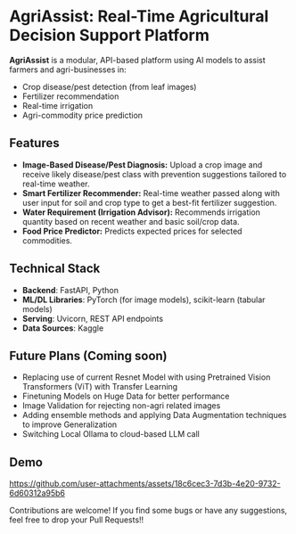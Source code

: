 # AgriAssist: Real-Time Agricultural Decision Support Platform

**AgriAssist** is a modular, API-based platform using AI models to assist farmers and agri-businesses in:
- Crop disease/pest detection (from leaf images)
- Fertilizer recommendation
- Real-time irrigation
- Agri-commodity price prediction

## Features
- **Image-Based Disease/Pest Diagnosis:** Upload a crop image and receive likely disease/pest class with prevention suggestions tailored to real-time weather.
- **Smart Fertilizer Recommender:** Real-time weather passed along with user input for soil and crop type to get a best-fit fertilizer suggestion.
- **Water Requirement (Irrigation Advisor):** Recommends irrigation quantity based on recent weather and basic soil/crop data.
- **Food Price Predictor:** Predicts expected prices for selected commodities.

## Technical Stack
- **Backend**: FastAPI, Python
- **ML/DL Libraries**: PyTorch (for image models), scikit-learn (tabular models)
- **Serving**: Uvicorn, REST API endpoints
- **Data Sources**: Kaggle

## Future Plans (Coming soon)
- Replacing use of current Resnet Model with using Pretrained Vision Transformers (ViT) with Transfer Learning
- Finetuning Models on Huge Data for better performance
- Image Validation for rejecting non-agri related images
- Adding ensemble methods and applying Data Augmentation techniques to improve Generalization
- Switching Local Ollama to cloud-based LLM call

## Demo
https://github.com/user-attachments/assets/18c6cec3-7d3b-4e20-9732-6d60312a95b6

Contributions are welcome! If you find some bugs or have any suggestions, feel free to drop your Pull Requests!!
